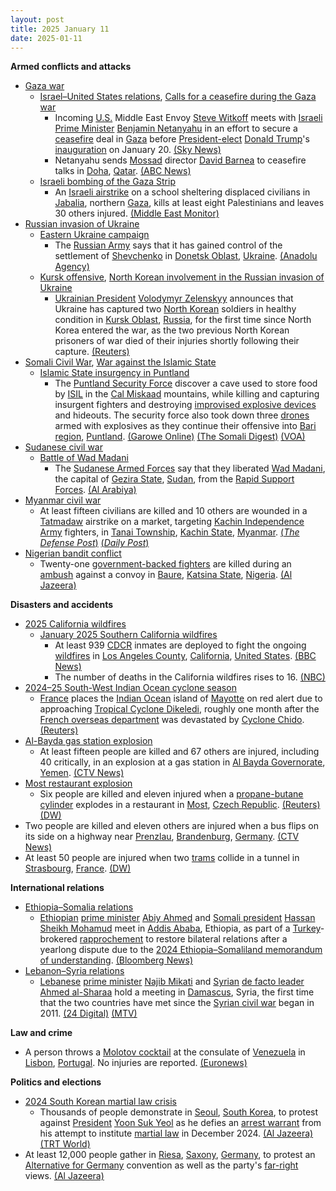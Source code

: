 ```yaml
---
layout: post
title: 2025 January 11
date: 2025-01-11
---
```



**Armed conflicts and attacks**

* [Gaza war](https://en.wikipedia.org/wiki/Gaza_war "Gaza war")
  + [Israel–United States relations](https://en.wikipedia.org/wiki/Israel%E2%80%93United_States_relations "Israel–United States relations"), [Calls for a ceasefire during the Gaza war](https://en.wikipedia.org/wiki/Calls_for_a_ceasefire_during_the_Gaza_war "Calls for a ceasefire during the Gaza war")
    - Incoming [U.S.](https://en.wikipedia.org/wiki/U.S. "U.S.") Middle East Envoy [Steve Witkoff](https://en.wikipedia.org/wiki/Steve_Witkoff "Steve Witkoff") meets with [Israeli Prime Minister](https://en.wikipedia.org/wiki/Prime_Minister_of_Israel "Prime Minister of Israel") [Benjamin Netanyahu](https://en.wikipedia.org/wiki/Benjamin_Netanyahu "Benjamin Netanyahu") in an effort to secure a [ceasefire](https://en.wikipedia.org/wiki/Ceasefire "Ceasefire") deal in [Gaza](https://en.wikipedia.org/wiki/Gaza_Strip "Gaza Strip") before [President-elect](https://en.wikipedia.org/wiki/President-elect_of_the_United_States "President-elect of the United States") [Donald Trump](https://en.wikipedia.org/wiki/Donald_Trump "Donald Trump")'s [inauguration](https://en.wikipedia.org/wiki/Second_inauguration_of_Donald_Trump "Second inauguration of Donald Trump") on January 20. [(Sky News)](https://news.sky.com/story/donald-trumps-middle-east-envoy-pushes-for-gaza-ceasefire-deal-ahead-of-us-inauguration-13287325)
    - Netanyahu sends [Mossad](https://en.wikipedia.org/wiki/Mossad "Mossad") director [David Barnea](https://en.wikipedia.org/wiki/David_Barnea "David Barnea") to ceasefire talks in [Doha](https://en.wikipedia.org/wiki/Doha "Doha"), [Qatar](https://en.wikipedia.org/wiki/Qatar "Qatar"). [(ABC News)](https://abcnews.go.com/International/wireStory/israels-netanyahu-sends-mossad-director-gaza-ceasefire-talks-117581245)
  + [Israeli bombing of the Gaza Strip](https://en.wikipedia.org/wiki/Israeli_bombing_of_the_Gaza_Strip "Israeli bombing of the Gaza Strip")
    - An [Israeli airstrike](https://en.wikipedia.org/wiki/Israeli_air_force "Israeli air force") on a school sheltering displaced civilians in [Jabalia](https://en.wikipedia.org/wiki/Jabalia "Jabalia"), northern [Gaza](https://en.wikipedia.org/wiki/Gaza_Strip "Gaza Strip"), kills at least eight Palestinians and leaves 30 others injured. [(Middle East Monitor)](https://www.middleeastmonitor.com/20250111-israeli-strike-on-school-in-northern-gaza-kills-8-displaced-palestinians/)
* [Russian invasion of Ukraine](https://en.wikipedia.org/wiki/Russian_invasion_of_Ukraine "Russian invasion of Ukraine")
  + [Eastern Ukraine campaign](https://en.wikipedia.org/wiki/Eastern_Ukraine_campaign "Eastern Ukraine campaign")
    - The [Russian Army](https://en.wikipedia.org/wiki/Russian_Ground_Forces "Russian Ground Forces") says that it has gained control of the settlement of [Shevchenko](https://en.wikipedia.org/wiki/Shevchenko%2C_Donetsk_Oblast "Shevchenko, Donetsk Oblast") in [Donetsk Oblast](https://en.wikipedia.org/wiki/Donetsk_Oblast "Donetsk Oblast"), [Ukraine](https://en.wikipedia.org/wiki/Ukraine "Ukraine"). [(Anadolu Agency)](https://www.aa.com.tr/en/russia-ukraine-war/russia-claims-to-have-taken-control-of-another-village-in-ukraine/3447499)
  + [Kursk offensive](https://en.wikipedia.org/wiki/2024_Kursk_offensive "2024 Kursk offensive"), [North Korean involvement in the Russian invasion of Ukraine](https://en.wikipedia.org/wiki/North_Korean_involvement_in_the_Russian_invasion_of_Ukraine "North Korean involvement in the Russian invasion of Ukraine")
    - [Ukrainian President](https://en.wikipedia.org/wiki/Ukrainian_President "Ukrainian President") [Volodymyr Zelenskyy](https://en.wikipedia.org/wiki/Volodymyr_Zelenskyy "Volodymyr Zelenskyy") announces that Ukraine has captured two [North Korean](https://en.wikipedia.org/wiki/North_Korea "North Korea") soldiers in healthy condition in [Kursk Oblast](https://en.wikipedia.org/wiki/Kursk_Oblast "Kursk Oblast"), [Russia](https://en.wikipedia.org/wiki/Russia "Russia"), for the first time since North Korea entered the war, as the two previous North Korean prisoners of war died of their injuries shortly following their capture. [(Reuters)](https://www.reuters.com/world/europe/ukraine-captures-two-north-korean-soldiers-kursk-zelenskiy-says-2025-01-11/)
* [Somali Civil War](https://en.wikipedia.org/wiki/Somali_Civil_War_%282009%E2%80%93present%29 "Somali Civil War (2009–present)"), [War against the Islamic State](https://en.wikipedia.org/wiki/War_against_the_Islamic_State "War against the Islamic State")
  + [Islamic State insurgency in Puntland](https://en.wikipedia.org/wiki/Islamic_State_insurgency_in_Puntland "Islamic State insurgency in Puntland")
    - The [Puntland Security Force](https://en.wikipedia.org/wiki/Puntland_Security_Force "Puntland Security Force") discover a cave used to store food by [ISIL](https://en.wikipedia.org/wiki/Islamic_State "Islamic State") in the [Cal Miskaad](https://en.wikipedia.org/wiki/Cal_Miskaad "Cal Miskaad") mountains, while killing and capturing insurgent fighters and destroying [improvised explosive devices](https://en.wikipedia.org/wiki/Improvised_explosive_devices "Improvised explosive devices") and hideouts. The security force also took down three [drones](https://en.wikipedia.org/wiki/Drone_warfare "Drone warfare") armed with explosives as they continue their offensive into [Bari region](https://en.wikipedia.org/wiki/Bari%2C_Somalia "Bari, Somalia"), [Puntland](https://en.wikipedia.org/wiki/Puntland "Puntland"). [(Garowe Online)](https://www.garoweonline.com/en/news/puntland/somalia-puntland-troops-make-gains-in-large-scale-offensive-against-isis) [(The Somali Digest)](https://thesomalidigest.com/puntland-advances-against-is-somalia-claims-fgs-is-compromised/) [(VOA)](https://www.voasomali.com/a/7933272.html)
* [Sudanese civil war](https://en.wikipedia.org/wiki/Sudanese_civil_war_%282023%E2%80%93present%29 "Sudanese civil war (2023–present)")
  + [Battle of Wad Madani](https://en.wikipedia.org/wiki/Battle_of_Wad_Madani "Battle of Wad Madani")
    - The [Sudanese Armed Forces](https://en.wikipedia.org/wiki/Sudanese_Armed_Forces "Sudanese Armed Forces") say that they liberated [Wad Madani](https://en.wikipedia.org/wiki/Wad_Madani "Wad Madani"), the capital of [Gezira State](https://en.wikipedia.org/wiki/Gezira_State "Gezira State"), [Sudan](https://en.wikipedia.org/wiki/Sudan "Sudan"), from the [Rapid Support Forces](https://en.wikipedia.org/wiki/Rapid_Support_Forces "Rapid Support Forces"). [(Al Arabiya)](https://english.alarabiya.net/News/middle-east/2025/01/11/sudan-government-spokesman-says-army-liberated-key-city-from-rsf-)
* [Myanmar civil war](https://en.wikipedia.org/wiki/Myanmar_civil_war_%282021%E2%80%93present%29 "Myanmar civil war (2021–present)")
  + At least fifteen civilians are killed and 10 others are wounded in a [Tatmadaw](https://en.wikipedia.org/wiki/Tatmadaw "Tatmadaw") airstrike on a market, targeting [Kachin Independence Army](https://en.wikipedia.org/wiki/Kachin_Independence_Army "Kachin Independence Army") fighters, in [Tanai Township](https://en.wikipedia.org/wiki/Tanai_Township "Tanai Township"), [Kachin State](https://en.wikipedia.org/wiki/Kachin_State "Kachin State"), [Myanmar](https://en.wikipedia.org/wiki/Myanmar "Myanmar"). [(*The Defense Post*)](https://thedefensepost.com/2025/01/12/myanmar-junta-air-strike-2/) [(*Daily Post*)](https://dailypost.ng/2025/01/12/myanmar-junta-air-strike-kills-15-civilians/)
* [Nigerian bandit conflict](https://en.wikipedia.org/wiki/Nigerian_bandit_conflict "Nigerian bandit conflict")
  + Twenty-one [government-backed fighters](https://en.wikipedia.org/wiki/Vigilante_Group_of_Nigeria "Vigilante Group of Nigeria") are killed during an [ambush](https://en.wikipedia.org/wiki/Ambush "Ambush") against a convoy in [Baure](https://en.wikipedia.org/wiki/Baure%2C_Nigeria "Baure, Nigeria"), [Katsina State](https://en.wikipedia.org/wiki/Katsina_State "Katsina State"), [Nigeria](https://en.wikipedia.org/wiki/Nigeria "Nigeria"). [(Al Jazeera)](https://www.aljazeera.com/news/2025/1/11/bandits-in-nigeria-ambush-and-kill-21-government-backed-fighters)

**Disasters and accidents**

* [2025 California wildfires](https://en.wikipedia.org/wiki/2025_California_wildfires "2025 California wildfires")
  + [January 2025 Southern California wildfires](https://en.wikipedia.org/wiki/January_2025_Southern_California_wildfires "January 2025 Southern California wildfires")
    - At least 939 [CDCR](https://en.wikipedia.org/wiki/California_Department_of_Corrections_and_Rehabilitation "California Department of Corrections and Rehabilitation") inmates are deployed to fight the ongoing [wildfires](https://en.wikipedia.org/wiki/Wildfire "Wildfire") in [Los Angeles County](https://en.wikipedia.org/wiki/Los_Angeles_County "Los Angeles County"), [California](https://en.wikipedia.org/wiki/California "California"), [United States](https://en.wikipedia.org/wiki/United_States "United States"). [(BBC News)](https://www.bbc.com/news/articles/c3rwdjwglx2o)
    - The number of deaths in the California wildfires rises to 16. [(NBC)](https://www.nbcnews.com/news/us-news/california-wildfires-victims-rcna186989)
* [2024–25 South-West Indian Ocean cyclone season](https://en.wikipedia.org/wiki/2024%E2%80%9325_South-West_Indian_Ocean_cyclone_season "2024–25 South-West Indian Ocean cyclone season")
  + [France](https://en.wikipedia.org/wiki/France "France") places the [Indian Ocean](https://en.wikipedia.org/wiki/Indian_Ocean "Indian Ocean") island of [Mayotte](https://en.wikipedia.org/wiki/Mayotte "Mayotte") on red alert due to approaching [Tropical Cyclone Dikeledi](https://en.wikipedia.org/wiki/2024%E2%80%9325_South-West_Indian_Ocean_cyclone_season#Tropical_Cyclone_Dikeledi "2024–25 South-West Indian Ocean cyclone season"), roughly one month after the [French overseas department](https://en.wikipedia.org/wiki/French_overseas_department "French overseas department") was devastated by [Cyclone Chido](https://en.wikipedia.org/wiki/Cyclone_Chido "Cyclone Chido"). [(Reuters)](https://www.reuters.com/world/europe/cyclone-battered-mayotte-be-put-red-alert-2025-01-11/)
* [Al-Bayda gas station explosion](https://en.wikipedia.org/wiki/Al-Bayda_gas_station_explosion "Al-Bayda gas station explosion")
  + At least fifteen people are killed and 67 others are injured, including 40 critically, in an explosion at a gas station in [Al Bayda Governorate](https://en.wikipedia.org/wiki/Al_Bayda_Governorate "Al Bayda Governorate"), [Yemen](https://en.wikipedia.org/wiki/Yemen "Yemen"). [(CTV News)](https://www.ctvnews.ca/world/15-killed-in-an-explosion-and-fire-at-a-gas-station-in-central-yemen-1.7172825)
* [Most restaurant explosion](https://en.wikipedia.org/wiki/Most_restaurant_explosion "Most restaurant explosion")
  + Six people are killed and eleven injured when a [propane-butane cylinder](https://en.wikipedia.org/wiki/Bottled_gas "Bottled gas") explodes in a restaurant in [Most](https://en.wikipedia.org/wiki/Most_%28city%29 "Most (city)"), [Czech Republic](https://en.wikipedia.org/wiki/Czech_Republic "Czech Republic"). [(Reuters)](https://www.reuters.com/world/europe/six-killed-explosion-czech-restaurant-2025-01-12/) [(DW)](https://www.dw.com/en/czech-restaurant-explosion-leaves-several-dead/a-71276478)
* Two people are killed and eleven others are injured when a bus flips on its side on a highway near [Prenzlau](https://en.wikipedia.org/wiki/Prenzlau "Prenzlau"), [Brandenburg](https://en.wikipedia.org/wiki/Brandenburg "Brandenburg"), [Germany](https://en.wikipedia.org/wiki/Germany "Germany"). [(CTV News)](https://www.ctvnews.ca/world/a-bus-accident-on-a-highway-in-northeastern-germany-leaves-two-dead-1.7172611)
* At least 50 people are injured when two [trams](https://en.wikipedia.org/wiki/Tram "Tram") collide in a tunnel in [Strasbourg](https://en.wikipedia.org/wiki/Strasbourg "Strasbourg"), [France](https://en.wikipedia.org/wiki/France "France"). [(DW)](https://www.dw.com/en/france-two-trams-collide-in-strasbourg/a-71274743)

**International relations**

* [Ethiopia–Somalia relations](https://en.wikipedia.org/wiki/Ethiopia%E2%80%93Somalia_relations "Ethiopia–Somalia relations")
  + [Ethiopian](https://en.wikipedia.org/wiki/Ethiopia "Ethiopia") [prime minister](https://en.wikipedia.org/wiki/Prime_Minister_of_Ethiopia "Prime Minister of Ethiopia") [Abiy Ahmed](https://en.wikipedia.org/wiki/Abiy_Ahmed "Abiy Ahmed") and [Somali president](https://en.wikipedia.org/wiki/President_of_Somalia "President of Somalia") [Hassan Sheikh Mohamud](https://en.wikipedia.org/wiki/Hassan_Sheikh_Mohamud "Hassan Sheikh Mohamud") meet in [Addis Ababa](https://en.wikipedia.org/wiki/Addis_Ababa "Addis Ababa"), Ethiopia, as part of a [Turkey](https://en.wikipedia.org/wiki/Turkey "Turkey")-brokered [rapprochement](https://en.wikipedia.org/wiki/Rapprochement "Rapprochement") to restore bilateral relations after a yearlong dispute due to the [2024 Ethiopia–Somaliland memorandum of understanding](https://en.wikipedia.org/wiki/2024_Ethiopia%E2%80%93Somaliland_memorandum_of_understanding "2024 Ethiopia–Somaliland memorandum of understanding"). [(Bloomberg News)](https://www.bloomberg.com/news/articles/2025-01-11/ethiopia-somalia-leaders-meet-agree-to-restore-relations)
* [Lebanon–Syria relations](https://en.wikipedia.org/wiki/Lebanon%E2%80%93Syria_relations "Lebanon–Syria relations")
  + [Lebanese](https://en.wikipedia.org/wiki/Lebanon "Lebanon") [prime minister](https://en.wikipedia.org/wiki/Prime_Minister_of_Lebanon "Prime Minister of Lebanon") [Najib Mikati](https://en.wikipedia.org/wiki/Najib_Mikati "Najib Mikati") and [Syrian](https://en.wikipedia.org/wiki/Syria "Syria") [de facto leader](https://en.wikipedia.org/wiki/Syrian_transitional_government "Syrian transitional government") [Ahmed al-Sharaa](https://en.wikipedia.org/wiki/Ahmed_al-Sharaa "Ahmed al-Sharaa") hold a meeting in [Damascus](https://en.wikipedia.org/wiki/Damascus "Damascus"), Syria, the first time that the two countries have met since the [Syrian civil war](https://en.wikipedia.org/wiki/Syrian_civil_war "Syrian civil war") began in 2011. [(24 Digital)](https://24newshd.tv/11-Jan-2025/lebanon-pm-visits-damascus-on-first-such-trip-since-before-syria-war) [(MTV)](https://www.mtv.com.lb/en/News/Local/1538189/photos--the-meeting-between-mikati-and-sharaa-in-damascus-has-just-kicked-off)

**Law and crime**

* A person throws a [Molotov cocktail](https://en.wikipedia.org/wiki/Molotov_cocktail "Molotov cocktail") at the consulate of [Venezuela](https://en.wikipedia.org/wiki/Venezuela "Venezuela") in [Lisbon](https://en.wikipedia.org/wiki/Lisbon "Lisbon"), [Portugal](https://en.wikipedia.org/wiki/Portugal "Portugal"). No injuries are reported. [(Euronews)](https://www.euronews.com/2025/01/12/venezuelas-consulate-in-lisbon-targeted-with-explosive-device)

**Politics and elections**

* [2024 South Korean martial law crisis](https://en.wikipedia.org/wiki/2024_South_Korean_martial_law_crisis "2024 South Korean martial law crisis")
  + Thousands of people demonstrate in [Seoul](https://en.wikipedia.org/wiki/Seoul "Seoul"), [South Korea](https://en.wikipedia.org/wiki/South_Korea "South Korea"), to protest against [President](https://en.wikipedia.org/wiki/President_of_South_Korea "President of South Korea") [Yoon Suk Yeol](https://en.wikipedia.org/wiki/Yoon_Suk_Yeol "Yoon Suk Yeol") as he defies an [arrest warrant](https://en.wikipedia.org/wiki/Arrest_warrant "Arrest warrant") from his attempt to institute [martial law](https://en.wikipedia.org/wiki/Martial_law "Martial law") in December 2024. [(Al Jazeera)](https://www.aljazeera.com/news/2025/1/11/thousands-protest-in-south-korea-as-yoon-continues-to-resist-arrest) [(TRT World)](https://www.trtworld.com/asia/rival-protests-erupt-in-south-korea-as-arrest-looms-for-suspended-president-18252604)
* At least 12,000 people gather in [Riesa](https://en.wikipedia.org/wiki/Riesa "Riesa"), [Saxony](https://en.wikipedia.org/wiki/Saxony "Saxony"), [Germany](https://en.wikipedia.org/wiki/Germany "Germany"), to protest an [Alternative for Germany](https://en.wikipedia.org/wiki/Alternative_for_Germany "Alternative for Germany") convention as well as the party's [far-right](https://en.wikipedia.org/wiki/Far-right_politics_in_Germany_%281945%E2%80%93present%29 "Far-right politics in Germany (1945–present)") views. [(Al Jazeera)](https://www.aljazeera.com/news/2025/1/11/german-protesters-attempt-to-block-far-right-afd-congress)
